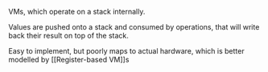 VMs, which operate on a stack internally.

Values are pushed onto a stack and consumed by operations, that will write back their result on top of the stack.

Easy to implement, but poorly maps to actual hardware, which is better modelled by [[Register-based VM]]s